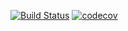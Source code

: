 [![Build Status](https://travis-ci.com/carterax/benevolent.svg?token=gWPzuGERN8x1jjUxpVod&branch=main)](https://travis-ci.com/carterax/benevolent) [![codecov](https://codecov.io/gh/carterax/benevolent/branch/main/graph/badge.svg?token=9NQURT1YJD)](https://codecov.io/gh/carterax/benevolent)
